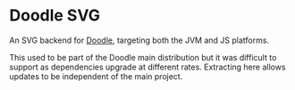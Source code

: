 # Doodle SVG

An SVG backend for [Doodle](https://creativescala.org/doodle), targeting both the JVM and JS platforms.

This used to be part of the Doodle main distribution but it was difficult to support as dependencies upgrade at different rates. Extracting here allows updates to be independent of the main project.
